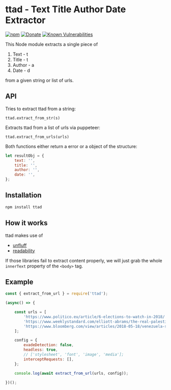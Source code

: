 # ttad - Text Title Author Date Extractor

[![npm](https://img.shields.io/npm/v/ttad.svg?style=for-the-badge)](https://www.npmjs.com/package/ttad)
[![Donate](https://img.shields.io/badge/donate-paypal-blue.svg?style=for-the-badge)](https://www.paypal.me/incolumitas)
[![Known Vulnerabilities](https://snyk.io/test/github/NikolaiT/ttad/badge.svg)](https://snyk.io/test/github/NikolaiT/ttad)

This Node module extracts a single piece of

1. Text - t
2. Title - t
3. Author - a
4. Date - d

from a given string or list of urls.

## API

Tries to extract ttad from a string: 

`ttad.extract_from_str(s)`

Extracts ttad from a list of urls via puppeteer:

`ttad.extract_from_urls(urls)`

Both functions either return a error or a object of the structure:

```js
let resultObj = {
    text: '',
    title: '',
    author: '',
    date: '',
};
```

## Installation

```bash
npm install ttad
```


## How it works

ttad makes use of 

* [unfluff](https://www.npmjs.com/package/unfluff)
* [readability](https://github.com/mozilla/readability)

If those libraries fail to extract content properly, we will just grab the 
whole `innerText` property of the `<body>` tag.

## Example

```js
const { extract_from_url } = require('ttad');

(async() => {

    const urls = [
        'https://www.politico.eu/article/6-elections-to-watch-in-2018/',
        'https://www.weeklystandard.com/elliott-abrams/the-real-palestinian-catastrophe',
        'https://www.bloomberg.com/view/articles/2018-05-18/venezuela-s-election-pits-dollars-against-bolivars',
    ];

    config = {
        evadeDetection: false,
        headless: true,
        // ['stylesheet', 'font', 'image', 'media'];
        interceptRequests: [],
    };

    console.log(await extract_from_url(urls, config));

})();
```
